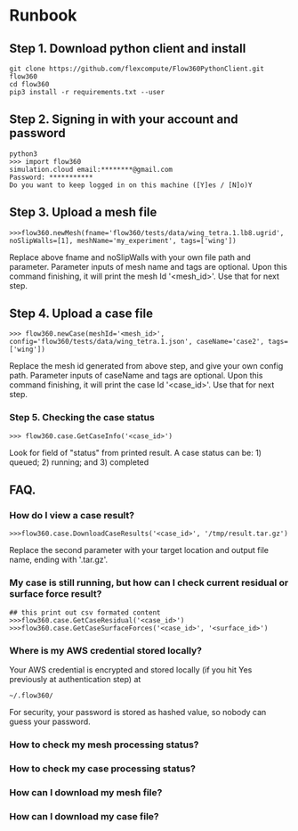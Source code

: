 # Runbook

## Step 1. Download python client and install

```
git clone https://github.com/flexcompute/Flow360PythonClient.git flow360
cd flow360
pip3 install -r requirements.txt --user
```

## Step 2. Signing in with your account and password
```
python3
>>> import flow360
simulation.cloud email:********@gmail.com
Password: ***********
Do you want to keep logged in on this machine ([Y]es / [N]o)Y
```

## Step 3. Upload a mesh file
```
>>>flow360.newMesh(fname='flow360/tests/data/wing_tetra.1.lb8.ugrid', noSlipWalls=[1], meshName='my_experiment', tags=['wing'])
```
Replace above fname and noSlipWalls with your own file path and parameter.
Parameter inputs of mesh name and tags are optional.
Upon this command finishing, it will print the mesh Id '<mesh_id>'. Use that for next step.

## Step 4. Upload a case file
```
>>> flow360.newCase(meshId='<mesh_id>', config='flow360/tests/data/wing_tetra.1.json', caseName='case2', tags=['wing'])
```
Replace the mesh id generated from above step, and give your own config path.
Parameter inputs of caseName and tags are optional.
Upon this command finishing, it will print the case Id '<case_id>'. Use that for next step.

### Step 5. Checking the case status
```
>>> flow360.case.GetCaseInfo('<case_id>')
```
Look for field of "status" from printed result. A case status can be: 1) queued; 2) running; and 3) completed

## FAQ.

### How do I view a case result?
```
>>>flow360.case.DownloadCaseResults('<case_id>', '/tmp/result.tar.gz')
```
Replace the second parameter with your target location and output file name, ending with '.tar.gz'.

### My case is still running, but how can I check current residual or surface force result?
```
## this print out csv formated content
>>>flow360.case.GetCaseResidual('<case_id>') 
>>>flow360.case.GetCaseSurfaceForces('<case_id>', '<surface_id>')
```

### Where is my AWS credential stored locally?
Your AWS credential is encrypted and stored locally (if you hit Yes previously at authentication step) at
```
~/.flow360/
```
For security, your password is stored as hashed value, so nobody can guess your password.

### How to check my mesh processing status?


### How to check my case processing status?


### How can I download my mesh file?


### How can I download my case file?
